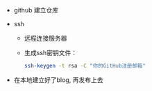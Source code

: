 * github 建立仓库



* ssh

  * 远程连接服务器

  * 生成ssh密钥文件：

    ```bash
    ssh-keygen -t rsa -C "你的GitHub注册邮箱"
    ```

  

* 在本地建立好了blog, 再发布上去